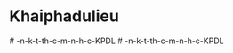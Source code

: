 # Khaiphadulieu
#   - n - k - t - t h - c - m - n - h - c - K P D L  
 #   - n - k - t - t h - c - m - n - h - c - K P D L  
 